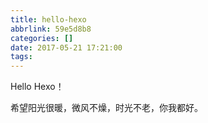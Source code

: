 ```yaml
---
title: hello-hexo
abbrlink: 59e5d8b8
categories: []
date: 2017-05-21 17:21:00
tags:
---
```

Hello Hexo！
<!--more-->
希望阳光很暖，微风不燥，时光不老，你我都好。